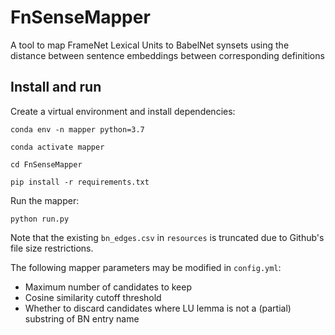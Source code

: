 # FnSenseMapper
A tool to map FrameNet Lexical Units to BabelNet synsets using the distance between sentence embeddings between corresponding definitions


## Install and run
Create a virtual environment and install dependencies:
```
conda env -n mapper python=3.7
```
```
conda activate mapper
```
```
cd FnSenseMapper
```
```
pip install -r requirements.txt
```

Run the mapper:
```
python run.py
```

Note that the existing `bn_edges.csv` in `resources` is truncated due to Github's file size restrictions.

The following mapper parameters may be modified in `config.yml`:
- Maximum number of candidates to keep
- Cosine similarity cutoff threshold
- Whether to discard candidates where LU lemma is not a (partial) substring of BN entry name
